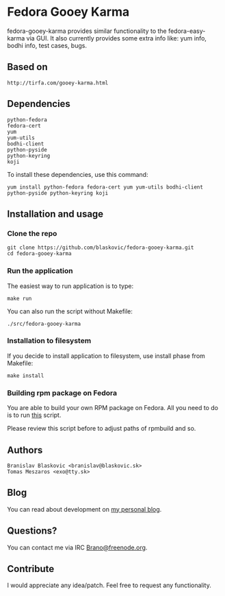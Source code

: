 # Fedora Gooey Karma

fedora-gooey-karma provides similar functionality to the fedora-easy-karma via GUI. It also currently provides some extra info like: yum info, bodhi info, test cases, bugs.

## Based on

    http://tirfa.com/gooey-karma.html


## Dependencies

    python-fedora
    fedora-cert
    yum
    yum-utils
    bodhi-client
    python-pyside
    python-keyring
    koji
    
To install these dependencies, use this command:

    yum install python-fedora fedora-cert yum yum-utils bodhi-client python-pyside python-keyring koji
    
## Installation and usage

### Clone the repo
    
    git clone https://github.com/blaskovic/fedora-gooey-karma.git
    cd fedora-gooey-karma
    
### Run the application

The easiest way to run application is to type:
    
    make run
    
You can also run the script without Makefile:

    ./src/fedora-gooey-karma
    
### Installation to filesystem

If you decide to install application to filesystem, use install phase from Makefile:

    make install
    
### Building rpm package on Fedora

You are able to build your own RPM package on Fedora. All you need to do is to run [this](https://github.com/blaskovic/fedora-gooey-karma/blob/master/fedora-package/build_rpm.sh) script.

Please review this script before to adjust paths of rpmbuild and so.

## Authors
    
    Branislav Blaskovic <branislav@blaskovic.sk>
    Tomas Meszaros <exo@tty.sk>
    
## Blog

You can read about development on [my personal blog](https://blaskovicbranislav.wordpress.com/tag/fedora-gooey-karma/).
    
## Questions?

You can contact me via IRC Brano@freenode.org.

## Contribute

I would appreciate any idea/patch. Feel free to request any functionality.
